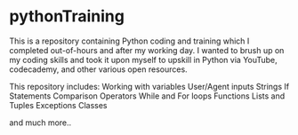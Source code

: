 # pythonTraining
This is a repository containing Python coding and training which I completed out-of-hours and after my working day.
I wanted to brush up on my coding skills and took it upon myself to upskill in Python via YouTube, codecademy, and other various open resources.

This repository includes:
  Working with variables
  User/Agent inputs
  Strings
  If Statements
  Comparison Operators 
  While and For loops
  Functions
  Lists and Tuples 
  Exceptions
  Classes
  
and much more..
